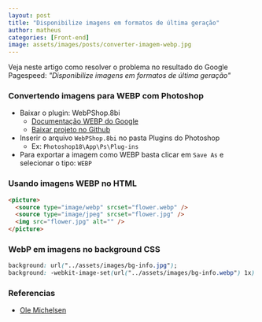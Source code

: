 ```yaml
---
layout: post
title: "Disponibilize imagens em formatos de última geração"
author: matheus
categories: [Front-end]
image: assets/images/posts/converter-imagem-webp.jpg
---
```


Veja neste artigo como resolver o problema no resultado do Google Pagespeed: _"Disponibilize imagens em formatos de última geração"_

### Convertendo imagens para WEBP com Photoshop

- Baixar o plugin: WebPShop.8bi
  - [Documentação WEBP do Google][link1]
  - [Baixar projeto no Github][link2]
- Inserir o arquivo `WebPShop.8bi` no pasta Plugins do Photoshop
  - Ex: `Photoshop18\App\Ps\Plug-ins`
- Para exportar a imagem como WEBP basta clicar em `Save As` e selecionar o tipo: `WEBP`

[link1]: https://developers.google.com/speed/webp/docs/webpshop#windows_installation_steps
[link2]: https://github.com/webmproject/WebPShop/releases

### Usando imagens WEBP no HTML

```html
<picture>
  <source type="image/webp" srcset="flower.webp" />
  <source type="image/jpeg" srcset="flower.jpg" />
  <img src="flower.jpg" alt="" />
</picture>
```

### WebP em imagens no background CSS

```css
background: url("../assets/images/bg-info.jpg");
background: -webkit-image-set(url("../assets/images/bg-info.webp") 1x) no-repeat;
```

### Referencias

- [Ole Michelsen](https://ole.michelsen.dk/blog/using-webp-images-html-css/)
